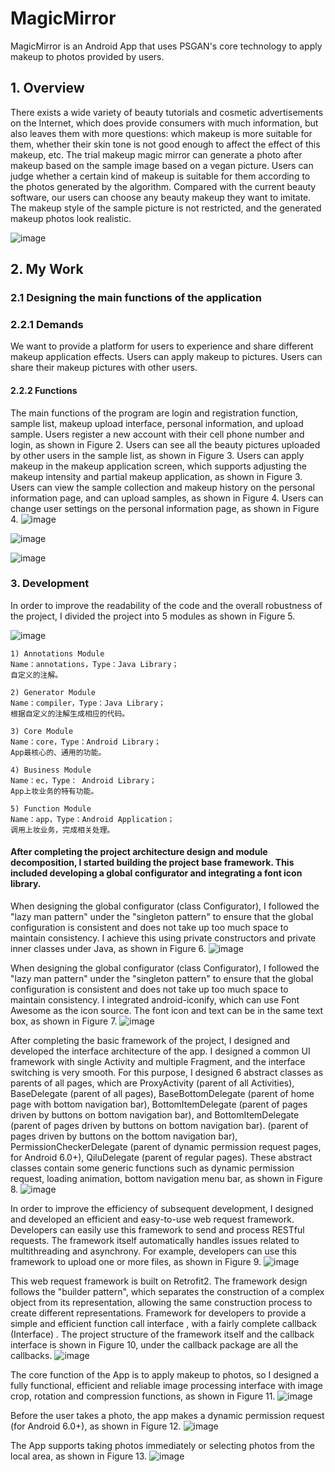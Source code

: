 # MagicMirror
MagicMirror is an Android App that uses PSGAN's core technology to apply makeup to photos provided by users.


## 1. Overview

There exists a wide variety of beauty tutorials and cosmetic advertisements on the Internet, which does provide consumers with much information, but also leaves them with more questions: which makeup is more suitable for them, whether their skin tone is not good enough to affect the effect of this makeup, etc. The trial makeup magic mirror can generate a photo after makeup based on the sample image based on a vegan picture. Users can judge whether a certain kind of makeup is suitable for them according to the photos generated by the algorithm. Compared with the current beauty software, our users can choose any beauty makeup they want to imitate. The makeup style of the sample picture is not restricted, and the generated makeup photos look realistic.  

![image](https://github.com/Super262/MagicMirror/blob/master/screenshots/1.png)  

## 2. My Work

### 2.1 Designing the main functions of the application
### 2.2.1  Demands
We want to provide a platform for users to experience and share different makeup application effects. Users can apply makeup to pictures. Users can share their makeup pictures with other users.  

#### 2.2.2 Functions     
The main functions of the program are login and registration function, sample list, makeup upload interface, personal information, and upload sample. Users register a new account with their cell phone number and login, as shown in Figure 2. Users can see all the beauty pictures uploaded by other users in the sample list, as shown in Figure 3. Users can apply makeup in the makeup application screen, which supports adjusting the makeup intensity and partial makeup application, as shown in Figure 3. Users can view the sample collection and makeup history on the personal information page, and can upload samples, as shown in Figure 4. Users can change user settings on the personal information page, as shown in Figure 4.
![image](https://github.com/Super262/MagicMirror/blob/master/screenshots/2.png)  

![image](https://github.com/Super262/MagicMirror/blob/master/screenshots/3.png)  

![image](https://github.com/Super262/MagicMirror/blob/master/screenshots/4.png)  

### 3. Development
In order to improve the readability of the code and the overall robustness of the project, I divided the project into 5 modules as shown in Figure 5.

![image](https://github.com/Super262/MagicMirror/blob/master/screenshots/5.png)

```
1) Annotations Module
Name：annotations，Type：Java Library；
自定义的注解。
```
```
2) Generator Module
Name：compiler，Type：Java Library；
根据自定义的注解生成相应的代码。
```
```
3) Core Module
Name：core，Type：Android Library；
App最核心的、通用的功能。
```
```
4) Business Module
Name：ec，Type： Android Library；
App上妆业务的特有功能。
```
```
5) Function Module
Name：app，Type：Android Application；
调用上妆业务，完成相关处理。
```
#### After completing the project architecture design and module decomposition, I started building the project base framework. This included developing a global configurator and integrating a font icon library.

When designing the global configurator (class Configurator), I followed the "lazy man pattern" under the "singleton pattern" to ensure that the global configuration is consistent and does not take up too much space to maintain consistency. I achieve this using private constructors and private inner classes under Java, as shown in Figure 6.
![image](https://github.com/Super262/MagicMirror/blob/master/screenshots/6.1.png)  

When designing the global configurator (class Configurator), I followed the "lazy man pattern" under the "singleton pattern" to ensure that the global configuration is consistent and does not take up too much space to maintain consistency. I integrated android-iconify, which can use Font Awesome as the icon source. The font icon and text can be in the same text box, as shown in Figure 7.
![image](https://github.com/Super262/MagicMirror/blob/master/screenshots/6.png)  

After completing the basic framework of the project, I designed and developed the interface architecture of the app. I designed a common UI framework with single Activity and multiple Fragment, and the interface switching is very smooth. For this purpose, I designed 6 abstract classes as parents of all pages, which are ProxyActivity (parent of all Activities), BaseDelegate (parent of all pages), BaseBottomDelegate (parent of home page with bottom navigation bar), BottomItemDelegate (parent of pages driven by buttons on bottom navigation bar), and BottomItemDelegate (parent of pages driven by buttons on bottom navigation bar). (parent of pages driven by buttons on the bottom navigation bar), PermissionCheckerDelegate (parent of dynamic permission request pages, for Android 6.0+), QiluDelegate (parent of regular pages). These abstract classes contain some generic functions such as dynamic permission request, loading animation, bottom navigation menu bar, as shown in Figure 8.
![image](https://github.com/Super262/MagicMirror/blob/master/screenshots/7.png)  

In order to improve the efficiency of subsequent development, I designed and developed an efficient and easy-to-use web request framework. Developers can easily use this framework to send and process RESTful requests. The framework itself automatically handles issues related to multithreading and asynchrony. For example, developers can use this framework to upload one or more files, as shown in Figure 9.
![image](https://github.com/Super262/MagicMirror/blob/master/screenshots/8.png)  


This web request framework is built on Retrofit2. The framework design follows the "builder pattern", which separates the construction of a complex object from its representation, allowing the same construction process to create different representations. Framework for developers to provide a simple and efficient function call interface , with a fairly complete callback (Interface) . The project structure of the framework itself and the callback interface is shown in Figure 10, under the callback package are all the callbacks.
![image](https://github.com/Super262/MagicMirror/blob/master/screenshots/9.png)  

The core function of the App is to apply makeup to photos, so I designed a fully functional, efficient and reliable image processing interface with image crop, rotation and compression functions, as shown in Figure 11.
![image](https://github.com/Super262/MagicMirror/blob/master/screenshots/10.png)  

Before the user takes a photo, the app makes a dynamic permission request (for Android 6.0+), as shown in Figure 12.
![image](https://github.com/Super262/MagicMirror/blob/master/screenshots/11.png)  

The App supports taking photos immediately or selecting photos from the local area, as shown in Figure 13.
![image](https://github.com/Super262/MagicMirror/blob/master/screenshots/12.png)  
